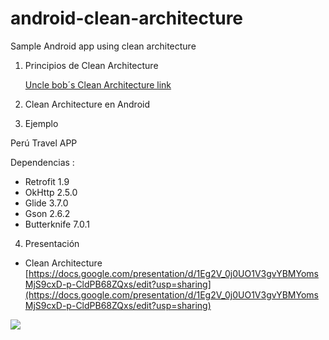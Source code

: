 # android-clean-architecture
Sample Android  app using clean architecture

1. Principios de Clean Architecture 

   [Uncle bob´s Clean Architecture link](https://blog.8thlight.com/uncle-bob/2012/08/13/the-clean-architecture.html)

2. Clean Architecture en Android

3. Ejemplo

 Perú Travel APP
 
 Dependencias :
 
 - Retrofit 1.9 
 - OkHttp 2.5.0
 - Glide 3.7.0
 - Gson 2.6.2
 - Butterknife 7.0.1

4. Presentación
  - Clean Architecture [https://docs.google.com/presentation/d/1Eg2V_0j0UO1V3gvYBMYomsMjS9cxD-p-CldPB68ZQxs/edit?usp=sharing](https://docs.google.com/presentation/d/1Eg2V_0j0UO1V3gvYBMYomsMjS9cxD-p-CldPB68ZQxs/edit?usp=sharing)

![](https://github.com/emedinaa/android-clean-architecture/blob/master/video.gif?raw=true)

